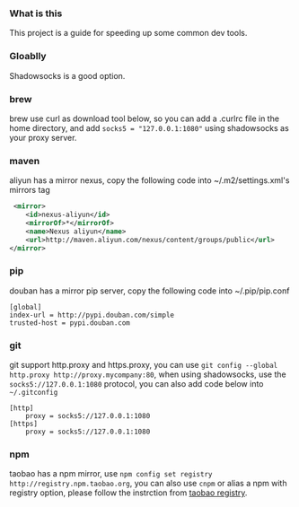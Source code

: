 ### What is this

This project is a guide for speeding up some common dev tools.

### Gloablly

Shadowsocks is a good option.

### brew

brew use curl as download tool below, so you can add a .curlrc file in the home directory,
and add `socks5 = "127.0.0.1:1080"` using shadowsocks as your proxy server.

### maven

aliyun has a mirror nexus, copy the following code into ~/.m2/settings.xml's mirrors tag
```xml
 <mirror>
    <id>nexus-aliyun</id>
    <mirrorOf>*</mirrorOf>
    <name>Nexus aliyun</name>
    <url>http://maven.aliyun.com/nexus/content/groups/public</url>
</mirror> 
```
### pip

douban has a mirror pip server, copy the following code into ~/.pip/pip.conf
```
[global]
index-url = http://pypi.douban.com/simple
trusted-host = pypi.douban.com
```
### git

git support http.proxy and https.proxy, you can use `git config --global http.proxy http://proxy.mycompany:80`, when using shadowsocks, use the `socks5://127.0.0.1:1080` protocol, you can also add code below into `~/.gitconfig`

```
[http]
    proxy = socks5://127.0.0.1:1080
[https]
    proxy = socks5://127.0.0.1:1080
```

### npm 

taobao has a npm mirror, use `npm config set registry http://registry.npm.taobao.org`, you can also use `cnpm` or alias a npm with registry option, please follow the instrction from [taobao registry](https://npm.taobao.org/).